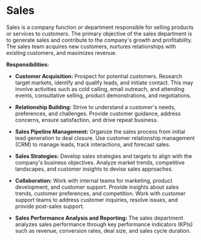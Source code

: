 # Sales

Sales is a company function or department responsible for selling products or services to customers. The primary objective of the sales department is to generate sales and contribute to the company's growth and profitability. The sales team acquires new customers, nurtures relationships with existing customers, and maximizes revenue.

**Responsibilities:**

* **Customer Acquisition:** Prospect for potential customers. Research target markets, identify and qualify leads, and initiate contact. This may involve activities such as cold calling, email outreach, and attending events, consultative selling, product demonstrations, and negotiations.

* **Relationship Building:** Strive to understand a customer's needs, preferences, and challenges. Provide customer guidance, address concerns, ensure satisfaction, and drive repeat business.

* **Sales Pipeline Management:** Organize the sales process from initial lead generation to deal closure. Use customer relationship management (CRM) to manage leads, track interactions, and forecast sales.

* **Sales Strategies:** Develop sales strategies and targets to align with the company's business objectives. Analyze market trends, competitive landscapes, and customer insights to devise sales approaches.

* **Collaboration:** Work with internal teams for marketing, product development, and customer support. Provide insights about sales trends, customer preferences, and competition. Work with customer support teams to address customer inquiries, resolve issues, and provide post-sales support.

* **Sales Performance Analysis and Reporting:** The sales department analyzes sales performance through key performance indicators (KPIs) such as revenue, conversion rates, deal size, and sales cycle duration.
